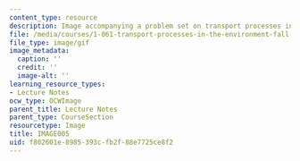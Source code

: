 ```yaml
---
content_type: resource
description: Image accompanying a problem set on transport processes in the environment.
file: /media/courses/1-061-transport-processes-in-the-environment-fall-2008/f802601e8985393cfb2f88e7725ce8f2_IMAGE005.GIF
file_type: image/gif
image_metadata:
  caption: ''
  credit: ''
  image-alt: ''
learning_resource_types:
- Lecture Notes
ocw_type: OCWImage
parent_title: Lecture Notes
parent_type: CourseSection
resourcetype: Image
title: IMAGE005
uid: f802601e-8985-393c-fb2f-88e7725ce8f2
---
```

